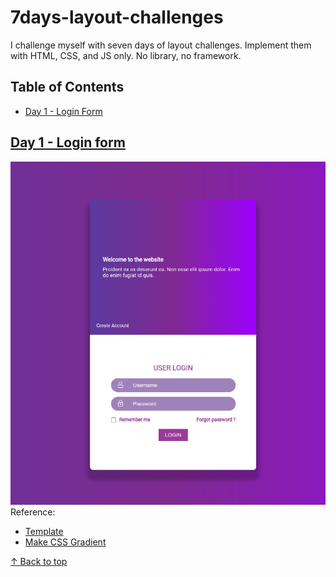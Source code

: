 # 7days-layout-challenges

I challenge myself with seven days of layout challenges. Implement them with HTML, CSS, and JS only. No library, no framework.

## Table of Contents
- [Day 1 - Login Form](#day-1---login-form)

## [Day 1 - Login form](./day1-login-form/index.html)

![Result](./day1-login-form/actual-result.png)
Reference:
- [Template](https://speckyboy.com/creative-login-registration)
- [Make CSS Gradient](https://cssgradient.io/)

[&uarr; Back to top](#table-of-contents)